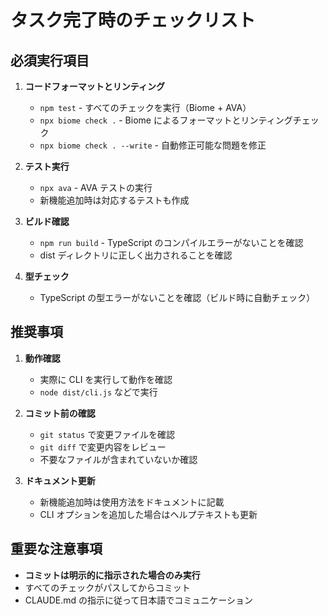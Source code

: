 # タスク完了時のチェックリスト

## 必須実行項目

1. **コードフォーマットとリンティング**

   - `npm test` - すべてのチェックを実行（Biome + AVA）
   - `npx biome check .` - Biome によるフォーマットとリンティングチェック
   - `npx biome check . --write` - 自動修正可能な問題を修正

2. **テスト実行**

   - `npx ava` - AVA テストの実行
   - 新機能追加時は対応するテストも作成

3. **ビルド確認**

   - `npm run build` - TypeScript のコンパイルエラーがないことを確認
   - dist ディレクトリに正しく出力されることを確認

4. **型チェック**
   - TypeScript の型エラーがないことを確認（ビルド時に自動チェック）

## 推奨事項

1. **動作確認**

   - 実際に CLI を実行して動作を確認
   - `node dist/cli.js` などで実行

2. **コミット前の確認**

   - `git status` で変更ファイルを確認
   - `git diff` で変更内容をレビュー
   - 不要なファイルが含まれていないか確認

3. **ドキュメント更新**
   - 新機能追加時は使用方法をドキュメントに記載
   - CLI オプションを追加した場合はヘルプテキストも更新

## 重要な注意事項

- **コミットは明示的に指示された場合のみ実行**
- すべてのチェックがパスしてからコミット
- CLAUDE.md の指示に従って日本語でコミュニケーション